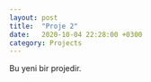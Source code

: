```yaml
---
layout: post
title:  "Proje 2"
date:   2020-10-04 22:28:00 +0300
category: Projects
---
```


Bu yeni bir projedir.
